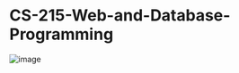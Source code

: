 # CS-215-Web-and-Database-Programming
![image](https://github.com/user-attachments/assets/8c46a9b2-02e4-4669-a1be-deacd25fff37)
